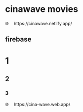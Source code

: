 # cinawave movies
 🌐 ㅤhttps://cinawave.netlify.app/
## firebase
# 1
## 2
### 3  
 🌐 ㅤhttps://cina-wave.web.app/

